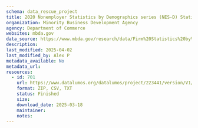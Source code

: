 ```yaml
---
schema: data_rescue_project 
title: 2020 Nonemployer Statistics by Demographics series (NES-D) Statistics for Employer and Nonemployer Firms by Industry, Sex, Ethnicity, Race, and Veteran Status for the U.S., States, Metro Areas, and Counties
organization: Minority Business Development Agency
agency: Department of Commerce
websites: mbda.gov
data_source: https://www.mbda.gov/research/data/Firm%20Statistics%20by%20Demographics%20%282020%29
description: 
last_modified: 2025-04-02
last_modified_by: Alex P
metadata_available: No
metadata_url: 
resources:
  - id: 701
    url: https://www.datalumos.org/datalumos/project/223441/version/V1/view
    format: ZIP, CSV, TXT
    status: Finished
    size: 
    download_date: 2025-03-18
    maintainer: 
    notes: 
---
```

